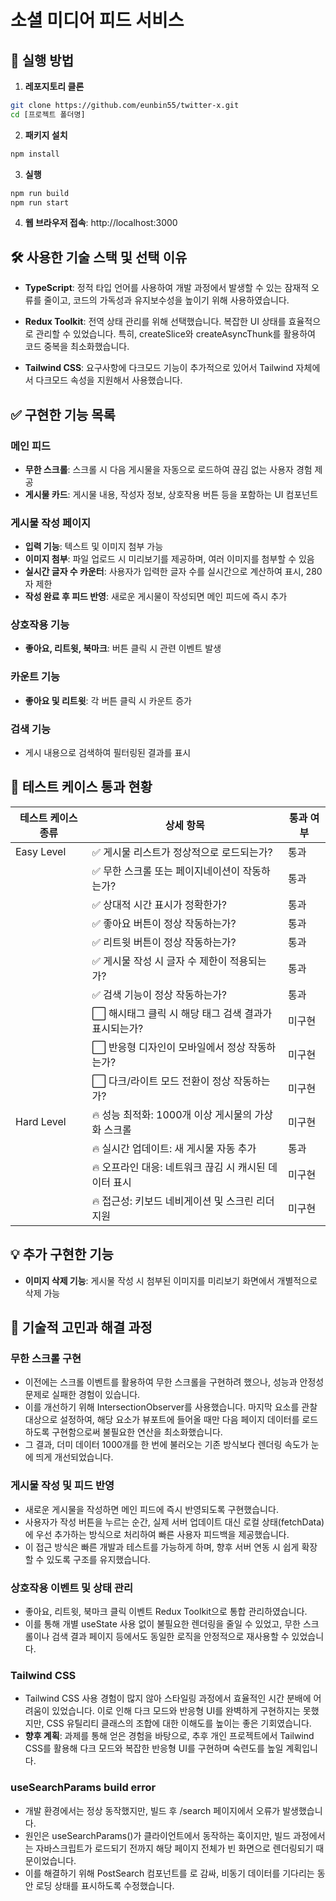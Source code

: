 # 소셜 미디어 피드 서비스

## 🚀 실행 방법

1. **레포지토리 클론**
```bash
git clone https://github.com/eunbin55/twitter-x.git
cd [프로젝트 폴더명]
```
2. **패키지 설치**
```bash
npm install
```
3. **실행**
```bash
npm run build
npm run start
```
4. **웹 브라우저 접속**: http://localhost:3000

## 🛠️ 사용한 기술 스택 및 선택 이유
- **TypeScript**: 정적 타입 언어를 사용하여 개발 과정에서 발생할 수 있는 잠재적 오류를 줄이고, 코드의 가독성과 유지보수성을 높이기 위해 사용하였습니다.

- **Redux Toolkit**: 전역 상태 관리를 위해 선택했습니다. 복잡한 UI 상태를 효율적으로 관리할 수 있었습니다. 특히, createSlice와 createAsyncThunk를 활용하여 코드 중복을 최소화했습니다.

- **Tailwind CSS**: 요구사항에 다크모드 기능이 추가적으로 있어서 Tailwind 자체에서 다크모드 속성을 지원해서 사용했습니다. 

## ✅ 구현한 기능 목록
### 메인 피드
- **무한 스크롤**: 스크롤 시 다음 게시물을 자동으로 로드하여 끊김 없는 사용자 경험 제공
- **게시물 카드**: 게시물 내용, 작성자 정보, 상호작용 버튼 등을 포함하는 UI 컴포넌트

### 게시물 작성 페이지
- **입력 기능**: 텍스트 및 이미지 첨부 가능
- **이미지 첨부**: 파일 업로드 시 미리보기를 제공하며, 여러 이미지를 첨부할 수 있음
- **실시간 글자 수 카운터**: 사용자가 입력한 글자 수를 실시간으로 계산하여 표시, 280자 제한
- **작성 완료 후 피드 반영**: 새로운 게시물이 작성되면 메인 피드에 즉시 추가

### 상호작용 기능
- **좋아요, 리트윗, 북마크**: 버튼 클릭 시 관련 이벤트 발생

### 카운트 기능
- **좋아요 및 리트윗**: 각 버튼 클릭 시 카운트 증가

### 검색 기능
- 게시 내용으로 검색하여 필터링된 결과를 표시


## 🧪 테스트 케이스 통과 현황
| 테스트 케이스 종류 | 상세 항목                            | 통과 여부 |
| ---------- | -------------------------------- | ----- |
| Easy Level | ✅ 게시물 리스트가 정상적으로 로드되는가?          | 통과    |
|            | ✅ 무한 스크롤 또는 페이지네이션이 작동하는가?       | 통과    |
|            | ✅ 상대적 시간 표시가 정확한가?               | 통과    |
|            | ✅ 좋아요 버튼이 정상 작동하는가?              | 통과    |
|            | ✅ 리트윗 버튼이 정상 작동하는가?              | 통과    |
|            | ✅ 게시물 작성 시 글자 수 제한이 적용되는가?       | 통과    |
|            | ✅ 검색 기능이 정상 작동하는가?               | 통과    |
|            | ⬜ 해시태그 클릭 시 해당 태그 검색 결과가 표시되는가?  | 미구현   |
|            | ⬜ 반응형 디자인이 모바일에서 정상 작동하는가?       | 미구현   |
|            | ⬜ 다크/라이트 모드 전환이 정상 작동하는가?        | 미구현   |
| Hard Level | 🔥 성능 최적화: 1000개 이상 게시물의 가상화 스크롤 | 미구현   |
|            | 🔥 실시간 업데이트: 새 게시물 자동 추가         | 통과    |
|            | 🔥 오프라인 대응: 네트워크 끊김 시 캐시된 데이터 표시 | 미구현   |
|            | 🔥 접근성: 키보드 네비게이션 및 스크린 리더 지원    | 미구현   |

## 💡 추가 구현한 기능
- **이미지 삭제 기능**: 게시물 작성 시 첨부된 이미지를 미리보기 화면에서 개별적으로 삭제 가능

## 🤔 기술적 고민과 해결 과정
### 무한 스크롤 구현
- 이전에는 스크롤 이벤트를 활용하여 무한 스크롤을 구현하려 했으나, 성능과 안정성 문제로 실패한 경험이 있습니다.
- 이를 개선하기 위해 IntersectionObserver를 사용했습니다. 마지막 요소를 관찰 대상으로 설정하여, 해당 요소가 뷰포트에 들어올 때만 다음 페이지 데이터를 로드하도록 구현함으로써 불필요한 연산을 최소화했습니다.
- 그 결과, 더미 데이터 1000개를 한 번에 불러오는 기존 방식보다 렌더링 속도가 눈에 띄게 개선되었습니다.

### 게시물 작성 및 피드 반영
- 새로운 게시물을 작성하면 메인 피드에 즉시 반영되도록 구현했습니다.
- 사용자가 작성 버튼을 누르는 순간, 실제 서버 업데이트 대신 로컬 상태(fetchData)에 우선 추가하는 방식으로 처리하여 빠른 사용자 피드백을 제공했습니다.
- 이 접근 방식은 빠른 개발과 테스트를 가능하게 하며, 향후 서버 연동 시 쉽게 확장할 수 있도록 구조를 유지했습니다.

### 상호작용 이벤트 및 상태 관리
- 좋아요, 리트윗, 북마크 클릭 이벤트 Redux Toolkit으로 통합 관리하였습니다.
- 이를 통해 개별 useState 사용 없이 불필요한 렌더링을 줄일 수 있었고, 무한 스크롤이나 검색 결과 페이지 등에서도 동일한 로직을 안정적으로 재사용할 수 있었습니다.

### Tailwind CSS 
- Tailwind CSS 사용 경험이 많지 않아 스타일링 과정에서 효율적인 시간 분배에 어려움이 있었습니다. 이로 인해 다크 모드와 반응형 UI를 완벽하게 구현하지는 못했지만, CSS 유틸리티 클래스의 조합에 대한 이해도를 높이는 좋은 기회였습니다.
- **향후 계획**: 과제를 통해 얻은 경험을 바탕으로, 추후 개인 프로젝트에서 Tailwind CSS를 활용해 다크 모드와 복잡한 반응형 UI를 구현하며 숙련도를 높일 계획입니다.

### useSearchParams build error
- 개발 환경에서는 정상 동작했지만, 빌드 후 /search 페이지에서 오류가 발생했습니다.
- 원인은 useSearchParams()가 클라이언트에서 동작하는 훅이지만, 빌드 과정에서는 자바스크립트가 로드되기 전까지 해당 페이지 전체가 빈 화면으로 렌더링되기 때문이었습니다.
- 이를 해결하기 위해 PostSearch 컴포넌트를 <Suspense>로 감싸, 비동기 데이터를 기다리는 동안 로딩 상태를 표시하도록 수정했습니다.










